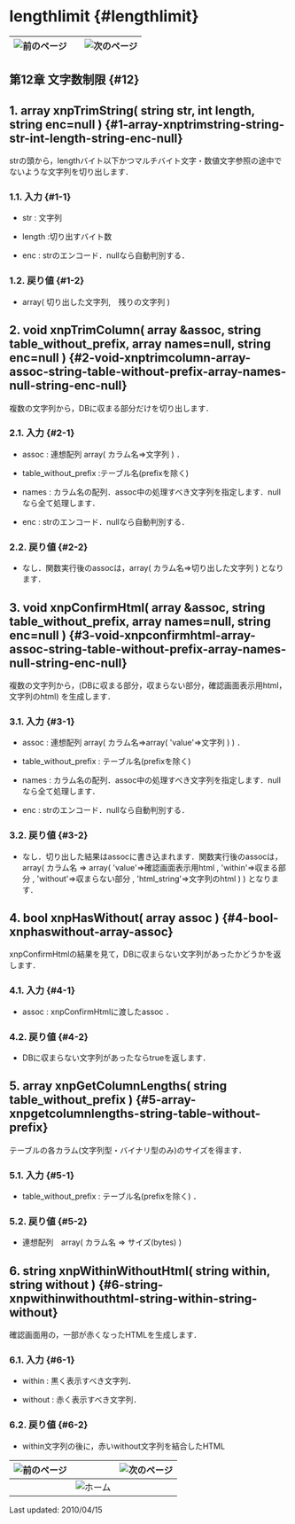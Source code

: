 # lengthlimit {#lengthlimit}

| ![前のページ](../../assets/commonlib/prev.gif)  |   |  ![次のページ](../../assets/commonlib/next.gif) |
| --- | :-: | --- |

## 第12章 文字数制限 {#12}

## 1\. array xnpTrimString( string str, int length, string enc=null ) {#1-array-xnptrimstring-string-str-int-length-string-enc-null}

strの頭から，lengthバイト以下かつマルチバイト文字・数値文字参照の途中でないような文字列を切り出します．

### 1.1\. 入力 {#1-1}

*   str : 文字列

*   length :切り出すバイト数

*   enc : strのエンコード．nullなら自動判別する．

### 1.2\. 戻り値 {#1-2}

*   array( 切り出した文字列,　残りの文字列 )

## 2\. void xnpTrimColumn( array &amp;assoc, string table_without_prefix, array names=null, string enc=null ) {#2-void-xnptrimcolumn-array-assoc-string-table-without-prefix-array-names-null-string-enc-null}

複数の文字列から，DBに収まる部分だけを切り出します．

### 2.1\. 入力 {#2-1}

*   assoc : 連想配列 array( カラム名=&gt;文字列 ) ．

*   table_without_prefix :テーブル名(prefixを除く)

*   names : カラム名の配列．assoc中の処理すべき文字列を指定します．nullなら全て処理します．

*   enc : strのエンコード．nullなら自動判別する．

### 2.2\. 戻り値 {#2-2}

*   なし．関数実行後のassocは，array( カラム名=&gt;切り出した文字列 ) となります．

## 3\. void xnpConfirmHtml( array &amp;assoc, string table_without_prefix, array names=null, string enc=null ) {#3-void-xnpconfirmhtml-array-assoc-string-table-without-prefix-array-names-null-string-enc-null}

複数の文字列から，(DBに収まる部分，収まらない部分，確認画面表示用html，文字列のhtml) を生成します．

### 3.1\. 入力 {#3-1}

*   assoc : 連想配列 array( カラム名=&gt;array( &#039;value&#039;=&gt;文字列 ) ) ．

*   table_without_prefix : テーブル名(prefixを除く)

*   names : カラム名の配列．assoc中の処理すべき文字列を指定します．nullなら全て処理します．

*   enc : strのエンコード．nullなら自動判別する．

### 3.2\. 戻り値 {#3-2}

*   なし．切り出した結果はassocに書き込まれます．関数実行後のassocは， array( カラム名 =&gt; array( &#039;value&#039;=&gt;確認画面表示用html , &#039;within&#039;=&gt;収まる部分 , &#039;without&#039;=&gt;収まらない部分 , &#039;html_string&#039;=&gt;文字列のhtml ) ) となります．

## 4\. bool xnpHasWithout( array assoc ) {#4-bool-xnphaswithout-array-assoc}

xnpConfirmHtmlの結果を見て，DBに収まらない文字列があったかどうかを返します．

### 4.1\. 入力 {#4-1}

*   assoc : xnpConfirmHtmlに渡したassoc ．

### 4.2\. 戻り値 {#4-2}

*   DBに収まらない文字列があったならtrueを返します．

## 5\. array xnpGetColumnLengths( string table_without_prefix ) {#5-array-xnpgetcolumnlengths-string-table-without-prefix}

テーブルの各カラム(文字列型・バイナリ型のみ)のサイズを得ます．

### 5.1\. 入力 {#5-1}

*   table_without_prefix : テーブル名(prefixを除く) ．

### 5.2\. 戻り値 {#5-2}

*   連想配列　array( カラム名 =&gt; サイズ(bytes) )

## 6\. string xnpWithinWithoutHtml( string within, string without ) {#6-string-xnpwithinwithouthtml-string-within-string-without}

確認画面用の，一部が赤くなったHTMLを生成します．

### 6.1\. 入力 {#6-1}

*   within : 黒く表示すべき文字列．

*   without : 赤く表示すべき文字列．

### 6.2\. 戻り値 {#6-2}

*   within文字列の後に，赤いwithout文字列を結合したHTML

| ![前のページ](../../assets/commonlib/prev.gif)  |   |  ![次のページ](../../assets/commonlib/next.gif) |
| --- | --- | --- |
|   | ![ホーム](../../assets/commonlib/home.gif)  |   |

Last updated: 2010/04/15